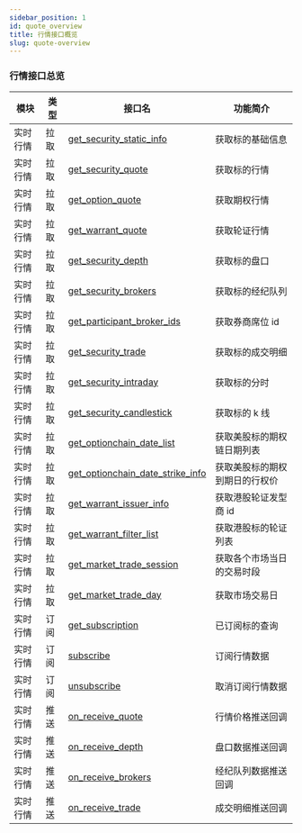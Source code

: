 ```yaml
---
sidebar_position: 1
id: quote_overview
title: 行情接口概览
slug: quote-overview
---
```


### 行情接口总览
| 模块 | 类型   | 接口名                     | 功能简介      |
|-------|-------|---------------------------|-----------------|
| 实时行情 | 拉取   | [get_security_static_info](./pull/quote-static)  | 获取标的基础信息  |
| 实时行情 | 拉取   | [get_security_quote](./pull/quote-quote)      |  获取标的行情    |
| 实时行情 | 拉取   | [get_option_quote](./pull/quote-option-quote)          |  获取期权行情    |
| 实时行情 | 拉取   | [get_warrant_quote](./pull/quote-warrant-quote)         |  获取轮证行情    |
| 实时行情 | 拉取   | [get_security_depth](./pull/quote-depth)        |  获取标的盘口    |
| 实时行情 | 拉取   | [get_security_brokers](./pull/quote-brokers)      |  获取标的经纪队列    |
| 实时行情 | 拉取   | [get_participant_broker_ids](./pull/quote-broker-ids) |  获取券商席位 id    |
| 实时行情 | 拉取   | [get_security_trade](./pull/quote-trade)        |  获取标的成交明细    |
| 实时行情 | 拉取   | [get_security_intraday](./pull/quote-intraday)          |  获取标的分时    |
| 实时行情 | 拉取   | [get_security_candlestick](./pull/quote-candlestick)          |  获取标的 k 线    |
| 实时行情 | 拉取   | [get_optionchain_date_list](./pull/quote-optionchain-date)          |  获取美股标的期权链日期列表    |
| 实时行情 | 拉取   | [get_optionchain_date_strike_info](./pull/quote-optionchain-date-strike)   |  获取美股标的期权到期日的行权价 |
| 实时行情 | 拉取   | [get_warrant_issuer_info](./pull/quote-issuer)          |  获取港股轮证发型商 id    |
| 实时行情 | 拉取   | [get_warrant_filter_list](./pull/quote-warrant-filter)          |  获取港股标的轮证列表    |
| 实时行情 | 拉取   | [get_market_trade_session](./pull/quote-trade-session)         |  获取各个市场当日的交易时段   |
| 实时行情 | 拉取   | [get_market_trade_day](./pull/quote-trade-day)         |  获取市场交易日   |
| 实时行情 | 订阅   | [get_subscription](./subscribe/quote-subscription)         |  已订阅标的查询   |
| 实时行情 | 订阅   | [subscribe](./subscribe/quote-subscribe)         |  订阅行情数据   |
| 实时行情 | 订阅   | [unsubscribe](./subscribe/quote-unsubscribe)         |  取消订阅行情数据   |
| 实时行情 | 推送   | [on_receive_quote](./push/push-quote)         |  行情价格推送回调   |
| 实时行情 | 推送   | [on_receive_depth](./push/push-depth)         |  盘口数据推送回调   |
| 实时行情 | 推送   | [on_receive_brokers](./push/push-broker)       |  经纪队列数据推送回调   |
| 实时行情 | 推送   | [on_receive_trade](./push/push-trade)         |  成交明细推送回调   |